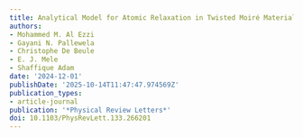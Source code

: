 ```yaml
---
title: Analytical Model for Atomic Relaxation in Twisted Moiré Materials
authors:
- Mohammed M. Al Ezzi
- Gayani N. Pallewela
- Christophe De Beule
- E. J. Mele
- Shaffique Adam
date: '2024-12-01'
publishDate: '2025-10-14T11:47:47.974569Z'
publication_types:
- article-journal
publication: '*Physical Review Letters*'
doi: 10.1103/PhysRevLett.133.266201
---
```

